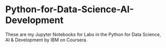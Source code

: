 # Python-for-Data-Science-AI-Development
These are my Jupyter Notebooks for Labs in the Python for Data Science, AI &amp; Development by IBM on Coursera.
